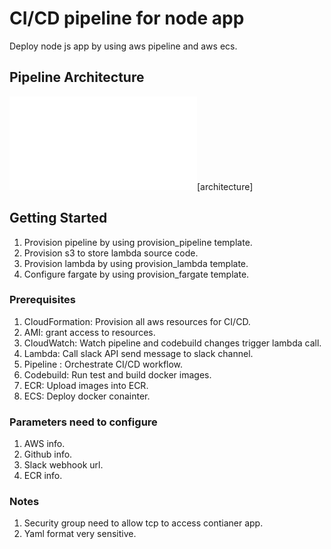 # CI/CD pipeline for node app

Deploy node js app by using aws pipeline and aws ecs.

## Pipeline Architecture
![](images/architecture.pdf)[architecture]

## Getting Started

1. Provision pipeline by using provision_pipeline template.
2. Provision s3 to store lambda source code.
2. Provision lambda by using provision_lambda template.
3. Configure fargate by using provision_fargate template.

### Prerequisites

1. CloudFormation: Provision all aws resources for CI/CD.
2. AMI: grant access to resources.
3. CloudWatch: Watch pipeline and codebuild changes trigger lambda call.
4. Lambda: Call slack API send message to slack channel.
5. Pipeline : Orchestrate CI/CD workflow.
6. Codebuild: Run test and build docker images.
7. ECR: Upload images into ECR.
8. ECS: Deploy docker conainter.


### Parameters need to configure

1. AWS info.
1. Github info.
2. Slack webhook url.
3. ECR info.


### Notes

1. Security group need to allow tcp to access contianer app.
2. Yaml format very sensitive.

